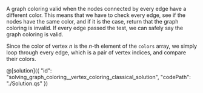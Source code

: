 A graph coloring valid when the nodes connected by every edge have a different color. This means that we have to check every edge, see if the nodes have the same color, and if it is the case, return that the graph coloring is invalid. If every edge passed the test, we can safely say the graph coloring is valid.

Since the color of vertex $n$  is the $n$-th element of the `colors` array, we simply loop through every edge, which is a pair of vertex indices, and compare their colors.

@[solution]({
    "id": "solving_graph_coloring__vertex_coloring_classical_solution",
    "codePath": "./Solution.qs"
})
